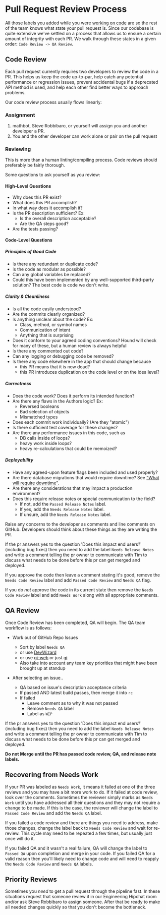 # Pull Request Review Process

All those labels you added while you were
[working on code](development.md) are so the rest of the team knows
what state your pull request is.  Since our codebase is quite
extensive we've settled on a process that allows us to ensure a
certain amount of integrity with each PR.  We walk through these
states in a given order: `Code Review -> QA Review`.

## Code Review

Each pull request currently requires two developers to review the code
in a PR.  This helps us keep the code up-to-par, help catch any
potential performance or regression issues, prevent accidental bugs if
a deprecated API method is used, and help each other find better ways
to approach problems.

Our code review process usually flows linearly:

### Assignment

1. mathbot, Steve Robbibaro, or yourself will assign you and another
   developer a PR.
1. You and the other developer can work alone or pair on the pull
   request

### Reviewing

This is more than a human linting/compiling process.  Code reviews
should preferably be fairly thorough.

Some questions to ask yourself as you review:


#### High-Level Questions
- Why does this PR exist?
- What does this PR accomplish?
- In what way does it accomplish it?
- Is the PR description sufficient? Ex:
  - Is the overall description acceptable?
  - Are the QA steps good?
- Are the tests passing?

#### Code-Level Questions

##### Principles of Good Code
- Is there any redundant or duplicate code?
- Is the code as modular as possible?
- Can any global variables be replaced?
- Could this have been implemented by any well-supported third-party solution? The best code is code we don't write.

##### Clarity & Cleanliness
- Is all the code easily understood?
- Are the commits clearly organized?
- Is anything unclear about the code? Ex:
  - Class, method, or symbol names
  - Communication of intent
  - Anything that is surprising
- Does it conform to your agreed coding conventions? Hound will check for many of these, but a human review is always helpful
- Is there any commented out code?
- Can any logging or debugging code be removed?
- Is there any code elsewhere in the app that should change because
  - this PR means that it is now dead?
  - this PR introduces duplication on the code level or on the idea level?

##### Correctness
- Does the code work? Does it perform its intended function?
- Are there any flaws in the Authors logic? Ex:
  - Reversed booleans
  - Bad selection of objects
  - Mismatched types
- Does each commit work individually? (Are they "atomic")
- Is there sufficient test coverage for these changes?
- Are there any performance issues in this code, such as
  - DB calls inside of loops?
  - heavy work inside loops?
  - heavy re-calculations that could be memoized?

##### Deployability
- Have any agreed-upon feature flags been included and used properly?
- Are there database migrations that would require downtime? See ["What will require downtime"](https://github.com/thinkthroughmath/meta/blob/master/documentation/what-requires-downtime.md#what-will-require-downtime).
- Are there any considerations that may impact a production environment?
- Does this require release notes or special communication to the field?
    - If not, add the `Passed Release Notes` label.
    - If yes, add the `Needs Release Notes` label.
    - If unsure, add the `Needs Release Notes` label.

Raise any concerns to the developer as comments and line comments on
GitHub. Developers should think about these things as they are
writing the PR.

If the pr answers yes to the question 'Does this impact end users?' (including bug fixes) then you need to add the label `Needs Release Notes` and write a comment telling the pr owner to communicate with Tim to discuss what needs to be done before this pr can get merged and deployed.

If you approve the code then leave a comment stating it's good, remove
the `Needs Code Review` label and add `Passed Code Review` and `Needs
QA` flag.

If you do *not* approve the code in its current state then remove the
`Needs Code Review` label and add `Needs Work` along with all
appropriate comments.

## QA Review

Once Code Review has been completed, QA will begin.  The QA team
workflow is as follows:

- Work out of GitHub Repo Issues
  - Sort by label `Needs QA`
  - or use [DevWizard](https://dev-wizard.herokuapp.com/needs_qa)
  - or use [gi-web](https://github.com/anthlam/gi-web) or just [gi](https://github.com/TheJefe/gi)
  - Also take into account any team key priorities that might have been brought up at standup

- After selecting an issue..
  - QA based on issue's description acceptance criteria
  - If passed AND latest build passes, then merge it into `rc`
  - If failed
      - Leave comment as to why it was not passed
      - Remove `Needs QA` label
      - Label as `WIP`
  
If the pr answers yes to the question 'Does this impact end users?' (including bug fixes) then you need to add the label `Needs Release Notes` and write a comment telling the pr owner to communicate with Tim to discuss what needs to be done before this pr can get merged and deployed.

**Do not Merge until the PR has passed code review, QA, and release note labels.**

## Recovering from Needs Work

If your PR was labeled as `Needs Work`, it means it failed at one of
the three reviews and you may have a bit more work to do.  If it
failed at code review, look over the comments.  Sometimes the reviewer
simply marks as `Needs Work` until you have addressed all their
questions and they may not require a change to be made. If this is the
case, the reviewer will change the label to `Passed Code Review` and
add the `Needs QA` label.

If you failed a code review and there are things you need to address,
make those changes, change the label back to `Needs Code Review` and
wait for re-review.  This cycle may need to be repeated a few times,
but usually just once will do it.

If you failed QA and it wasn't a real failure, QA will change the
label to `Passed QA` upon completion and merge in your code.  If you
failed QA for a valid reason then you'll likely need to change code
and will need to reapply the `Needs Code Review` and `Needs QA`
labels.

## Priority Reviews

Sometimes you *need* to get a pull request through the pipeline fast.
In these situations request that someone review it in our Engineering
Hipchat room and/or ask Steve Robbibaro to assign someone.  After that
be ready to make all needed changes quickly so that you don't become
the bottleneck.
